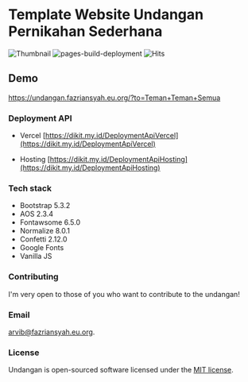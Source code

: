# Template Website Undangan Pernikahan Sederhana

![Thumbnail](https://cors.fazri.workers.dev/https://docs.google.com/thumbnail?sz=w2000&id=1PjX5pVi366VAs279MnclN05QMWQQpXIL)
![pages-build-deployment](https://github.com/dewanakl/undangan/actions/workflows/pages/pages-build-deployment/badge.svg?branch=main)
![Hits](https://badge.dikit.my.id/undangan?label=hits&color=brightgreen)

## Demo

<https://undangan.fazriansyah.eu.org/?to=Teman+Teman+Semua>

### Deployment API

- Vercel
[https://dikit.my.id/DeploymentApiVercel](https://dikit.my.id/DeploymentApiVercel)

- Hosting
[https://dikit.my.id/DeploymentApiHosting](https://dikit.my.id/DeploymentApiHosting)

### Tech stack

- Bootstrap 5.3.2
- AOS 2.3.4
- Fontawsome 6.5.0
- Normalize 8.0.1
- Confetti 2.12.0
- Google Fonts
- Vanilla JS

### Contributing

I'm very open to those of you who want to contribute to the undangan!

### Email

[arvib@fazriansyah.eu.org](mailto:arvib@fazriansyah.eu.org).

### License

Undangan is open-sourced software licensed under the [MIT license](https://opensource.org/licenses/MIT).
